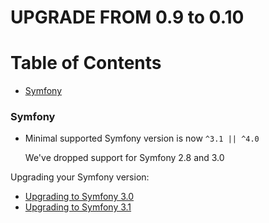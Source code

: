 UPGRADE FROM 0.9 to 0.10
=======================

# Table of Contents

- [Symfony](#symfony)

### Symfony
 
 * Minimal supported Symfony version is now `^3.1 || ^4.0` 
   
   We've dropped support for Symfony 2.8 and 3.0
   
  Upgrading your Symfony version:
   - [Upgrading to Symfony 3.0](https://github.com/symfony/symfony/blob/master/UPGRADE-3.0.md)
   - [Upgrading to Symfony 3.1](https://github.com/symfony/symfony/blob/master/UPGRADE-3.1.md)

